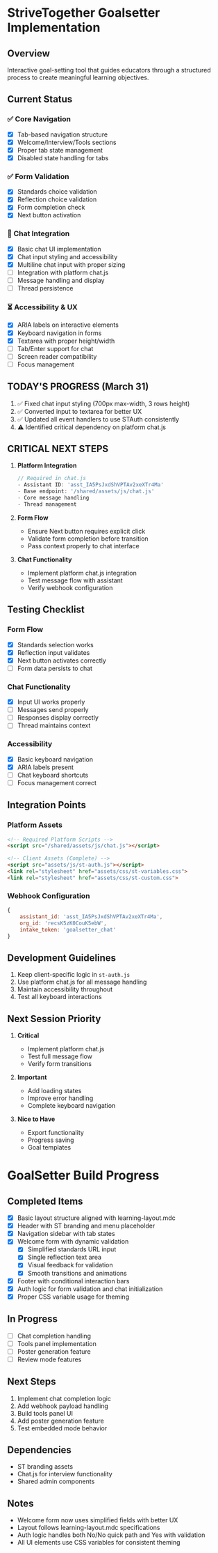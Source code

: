 # StriveTogether Goalsetter Implementation

## Overview
Interactive goal-setting tool that guides educators through a structured process to create meaningful learning objectives.

## Current Status

### ✅ Core Navigation
- [x] Tab-based navigation structure
- [x] Welcome/Interview/Tools sections
- [x] Proper tab state management
- [x] Disabled state handling for tabs

### ✅ Form Validation
- [x] Standards choice validation
- [x] Reflection choice validation
- [x] Form completion check
- [x] Next button activation

### 🔄 Chat Integration
- [x] Basic chat UI implementation
- [x] Chat input styling and accessibility
- [x] Multiline chat input with proper sizing
- [ ] Integration with platform chat.js
- [ ] Message handling and display
- [ ] Thread persistence

### ⏳ Accessibility & UX
- [x] ARIA labels on interactive elements
- [x] Keyboard navigation in forms
- [x] Textarea with proper height/width
- [ ] Tab/Enter support for chat
- [ ] Screen reader compatibility
- [ ] Focus management

## TODAY'S PROGRESS (March 31)
1. ✅ Fixed chat input styling (700px max-width, 3 rows height)
2. ✅ Converted input to textarea for better UX
3. ✅ Updated all event handlers to use STAuth consistently
4. ⚠️ Identified critical dependency on platform chat.js

## CRITICAL NEXT STEPS
1. **Platform Integration**
   ```javascript
   // Required in chat.js
   - Assistant ID: 'asst_IA5PsJxdShVPTAv2xeXTr4Ma'
   - Base endpoint: '/shared/assets/js/chat.js'
   - Core message handling
   - Thread management
   ```

2. **Form Flow**
   - Ensure Next button requires explicit click
   - Validate form completion before transition
   - Pass context properly to chat interface

3. **Chat Functionality**
   - Implement platform chat.js integration
   - Test message flow with assistant
   - Verify webhook configuration

## Testing Checklist

### Form Flow
- [x] Standards selection works
- [x] Reflection input validates
- [x] Next button activates correctly
- [ ] Form data persists to chat

### Chat Functionality
- [x] Input UI works properly
- [ ] Messages send properly
- [ ] Responses display correctly
- [ ] Thread maintains context

### Accessibility
- [x] Basic keyboard navigation
- [x] ARIA labels present
- [ ] Chat keyboard shortcuts
- [ ] Focus management correct

## Integration Points

### Platform Assets
```html
<!-- Required Platform Scripts -->
<script src="/shared/assets/js/chat.js"></script>

<!-- Client Assets (Complete) -->
<script src="assets/js/st-auth.js"></script>
<link rel="stylesheet" href="assets/css/st-variables.css">
<link rel="stylesheet" href="assets/css/st-custom.css">
```

### Webhook Configuration
```javascript
{
    assistant_id: 'asst_IA5PsJxdShVPTAv2xeXTr4Ma',
    org_id: 'recsK5zK0CouK5ebW',
    intake_token: 'goalsetter_chat'
}
```

## Development Guidelines

1. Keep client-specific logic in `st-auth.js`
2. Use platform chat.js for all message handling
3. Maintain accessibility throughout
4. Test all keyboard interactions

## Next Session Priority

1. **Critical**
   - Implement platform chat.js
   - Test full message flow
   - Verify form transitions

2. **Important**
   - Add loading states
   - Improve error handling
   - Complete keyboard navigation

3. **Nice to Have**
   - Export functionality
   - Progress saving
   - Goal templates 

# GoalSetter Build Progress

## Completed Items
- [x] Basic layout structure aligned with learning-layout.mdc
- [x] Header with ST branding and menu placeholder
- [x] Navigation sidebar with tab states
- [x] Welcome form with dynamic validation
  - [x] Simplified standards URL input
  - [x] Single reflection text area
  - [x] Visual feedback for validation
  - [x] Smooth transitions and animations
- [x] Footer with conditional interaction bars
- [x] Auth logic for form validation and chat initialization
- [x] Proper CSS variable usage for theming

## In Progress
- [ ] Chat completion handling
- [ ] Tools panel implementation
- [ ] Poster generation feature
- [ ] Review mode features

## Next Steps
1. Implement chat completion logic
2. Add webhook payload handling
3. Build tools panel UI
4. Add poster generation feature
5. Test embedded mode behavior

## Dependencies
- ST branding assets
- Chat.js for interview functionality
- Shared admin components

## Notes
- Welcome form now uses simplified fields with better UX
- Layout follows learning-layout.mdc specifications
- Auth logic handles both No/No quick path and Yes with validation
- All UI elements use CSS variables for consistent theming